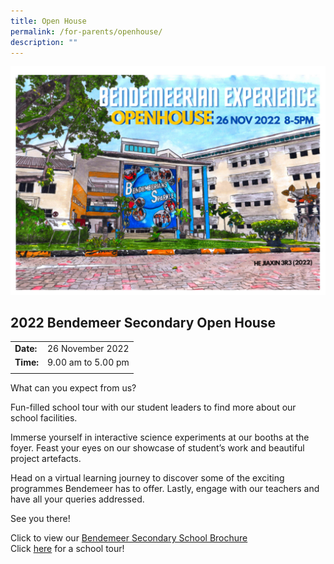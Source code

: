 ```yaml
---
title: Open House
permalink: /for-parents/openhouse/
description: ""
---
```

<img src="/images/Usefullinks/2022bdmmotd.jpg" alt="Open house" style="width: 650px" /><br>

## **2022 Bendemeer Secondary Open House**

| | |
|-| -|
| **Date:** | 26 November 2022 |
| **Time:**  | 9.00 am to 5.00 pm |
||

What can you expect from us?

Fun-filled school tour with our student leaders to find more about our school facilities. 

Immerse yourself in interactive science experiments at our booths at the foyer. Feast your eyes on our showcase of student’s work and beautiful project artefacts. 

Head on a virtual learning journey to discover some of the exciting programmes Bendemeer has to offer. Lastly, engage with our teachers and have all your queries addressed.

See you there!

Click to view our <a href="https://issuu.com/bendemeersec/docs/2022_bendemeer_brochure_brochure?fr=sODlkMDU0MjE3MTM" target="\_blank" rel="noopener">Bendemeer Secondary School Brochure</a><br>
Click <a href="/about-us/bendemeer-school-tour/" target="\_blank" rel="noopener">here</a> for a school tour!